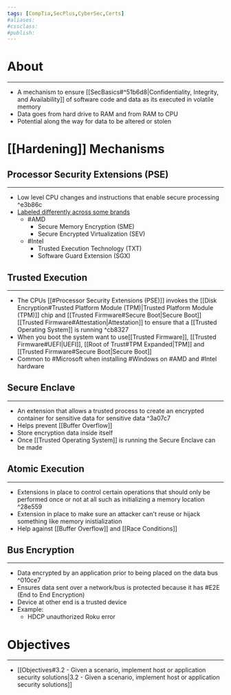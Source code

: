```yaml
---
tags: [CompTia,SecPlus,CyberSec,Certs]
#aliases:
#cssclass:
#publish:
---
```


# About
---
- A mechanism to ensure [[SecBasics#^51b6d8|Confidentiality, Integrity, and Availability]] of software code and data as its executed in volatile memory
- Data goes from hard drive to RAM and from RAM to CPU
- Potential along the way for data to be altered or stolen

# [[Hardening]] Mechanisms

## Processor Security Extensions (PSE)
---
- Low level CPU changes and instructions that enable secure processing ^e3b86c
- <u>Labeled differently across some brands</u>
	- #AMD
		- Secure Memory Encryption (SME)
		- Secure Encrypted Virtualization (SEV)
	- #Intel
		- Trusted Execution Technology (TXT)
		- Software Guard Extension (SGX)

## Trusted Execution
---
- The CPUs [[#Processor Security Extensions (PSE)]] invokes the [[Disk Encryption#Trusted Platform Module (TPM)|Trusted Platform Module (TPM)]] chip and [[Trusted Firmware#Secure Boot|Secure Boot]] [[Trusted Firmware#Attestation|Attestation]] to ensure that a [[Trusted Operating System]] is running ^cb8327
- When you boot the system want to use[[Trusted Firmware]], [[Trusted Firmware#UEFI|UEFI]], [[Root of Trust#TPM Expanded|TPM]] and [[Trusted Firmware#Secure Boot|Secure Boot]]
- Common to #Microsoft when installing #Windows on #AMD and #Intel hardware

## Secure Enclave
---
- An extension that allows a trusted process to create an encrypted container for sensitive data for sensitive data ^3a07c7
- Helps prevent [[Buffer Overflow]]
- Store encryption data inside itself
- Once [[Trusted Operating System]] is running the Secure Enclave can be made

## Atomic Execution
---
- Extensions in place to control certain operations that should only be performed once or not at all such as initializing a memory location ^28e559
- Extension in place to make sure an attacker can't reuse or hijack something like memory inistialization
- Help against [[Buffer Overflow]] and [[Race Conditions]]

## Bus Encryption
---
- Data encrypted by an application prior to being placed on the data bus ^010ce7
- Ensures data sent over a network/bus is protected because it has #E2E (End to End Encryption)
- Device at other end is a trusted device
- Example:
	- HDCP unauthorized Roku error

# Objectives
---
- [[Objectives#3.2 - Given a scenario, implement host or application security solutions|3.2 - Given a scenario, implement host or application security solutions]]